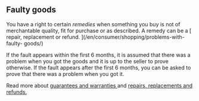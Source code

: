 ##  Faulty goods

You have a right to certain _remedies_ when something you buy is not of
merchantable quality, fit for purchase or as described. A remedy can be a [
repair, replacement or refund. ](/en/consumer/shopping/problems-with-faulty-
goods/)

If the fault appears within the first 6 months, it is assumed that there was a
problem when you got the goods and it is up to the seller to prove otherwise.
If the fault appears after the first 6 months, you can be asked to prove that
there was a problem when you got it.

Read more about [ guarantees and warranties
](/en/consumer/shopping/guarantees-and-warranties/) and [ repairs,
replacements and refunds. ](/en/consumer/shopping/problems-with-faulty-goods/)
